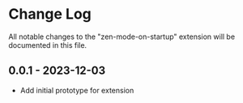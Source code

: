# Change Log

All notable changes to the "zen-mode-on-startup" extension will be documented in this file.

## 0.0.1 - 2023-12-03

- Add initial prototype for extension